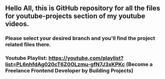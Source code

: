 ## Hello All, this is GitHub repository for all the files for youtube-projects section of my youtube videos.

### Please select your desired branch and you'll find the project related files there.

### Youtube Playlist: https://youtube.com/playlist?list=PL6nhfdAg020cT6Z0OLzmu-gfN7J3xKPKc (Become a Freelance Frontend Developer by Building Projects)
